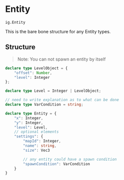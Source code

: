 # Entity
`ig.Entity`

This is the bare bone structure for any Entity types.

## Structure
> Note: You can not spawn an entity by itself

```ts
declare type LevelObject = {
    "offset": Number,
    "level": Integer
};

declare type Level = Integer | LevelObject;

// need to write explanation as to what can be done
declare type VarCondition = string;

declare type Entity = {
    "x": Integer,
    "y": Integer,
    "level": Level,
    // optional elements
    "settings": {
        "mapId": Integer,
        "name": string,
        "size": Vec3

        // any entity could have a spawn condition
        "spawnCondition": VarCondition
    }
}
```